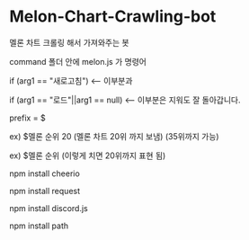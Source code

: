 # Melon-Chart-Crawling-bot
멜론 차트 크롤링 해서 가져와주는 봇

command 폴더 안에 melon.js 가 명령어 

if (arg1 == "새로고침") <-- 이부분과

if (arg1 == "로드"||arg1 == null) <-- 이부분은 지워도 잘 돌아갑니다.

prefix = $

ex) $멜론 순위 20 (멜론 차트 20위 까지 보냄) (35위까지 가능)

ex) $멜론 순위 (이렇게 치면 20위까지 표현 됨)

npm install cheerio

npm install request

npm install discord.js

npm install path
